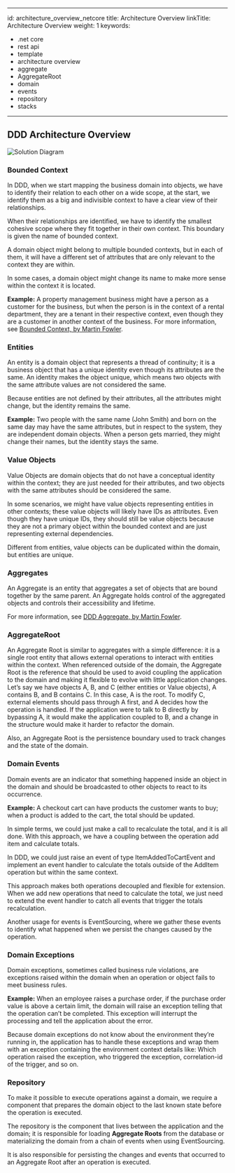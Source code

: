 ------------------------------------------------------------------------

id: architecture\_overview\_netcore
title: Architecture Overview
linkTitle: Architecture Overview
weight: 1
keywords:
- .net core
- rest api
- template
- architecture overview
- aggregate
- AggregateRoot
- domain
- events
- repository
- stacks
---

## DDD Architecture Overview

![Solution Diagram](../../../../../../images/cqrs_diagram.png)

### Bounded Context

In DDD, when we start mapping the business domain into objects, we have to identify their relation to each other on a wide scope, at the start, we identify them as a big and indivisible context to have a clear view of their relationships.

When their relationships are identified, we have to identify the smallest cohesive scope where they fit together in their own context. This boundary is given the name of bounded context.

A domain object might belong to multiple bounded contexts, but in each of them, it will have a different set of attributes that are only relevant to the context they are within.

In some cases, a domain object might change its name to make more sense within the context it is located.

**Example:**
A property management business might have a person as a customer for the business, but when the person is in the context of a rental department, they are a tenant in their respective context, even though they are a customer in another context of the business.
For more information, see [Bounded Context, by Martin Fowler](https://martinfowler.com/bliki/BoundedContext.html).

### Entities

An entity is a domain object that represents a thread of continuity; it is a business object that has a unique identity even though its attributes are the same. An identity makes the object unique, which means two objects with the same attribute values are not considered the same.

Because entities are not defined by their attributes, all the attributes might change, but the identity remains the same.

**Example:**
Two people with the same name (John Smith) and born on the same day may have the same attributes, but in respect to the system, they are independent domain objects.
When a person gets married, they might change their names, but the identity stays the same.

### Value Objects

Value Objects are domain objects that do not have a conceptual identity within the context; they are just needed for their attributes, and two objects with the same attributes should be considered the same.

In some scenarios, we might have value objects representing entities in other contexts; these value objects will likely have IDs as attributes. Even though they have unique IDs, they should still be value objects because they are not a primary object within the bounded context and are just representing external dependencies.

Different from entities, value objects can be duplicated within the domain, but entities are unique.

### Aggregates

An Aggregate is an entity that aggregates a set of objects that are bound together by the same parent. An Aggregate holds control of the aggregated objects and controls their accessibility and lifetime.

For more information, see [DDD Aggregate, by Martin Fowler](https://martinfowler.com/bliki/DDD_Aggregate.html).

### AggregateRoot

An Aggregate Root is similar to aggregates with a simple difference: it is a single root entity that allows external operations to interact with entities within the context. When referenced outside of the domain, the Aggregate Root is the reference that should be used to avoid coupling the application to the domain and making it flexible to evolve with little application changes. Let’s say we have objects A, B, and C (either entities or Value objects), A contains B, and B contains C. In this case, A is the root. To modify C, external elements should pass through A first, and A decides how the operation is handled. If the application were to talk to B directly by bypassing A, it would make the application coupled to B, and a change in the structure would make it harder to refactor the domain.

Also, an Aggregate Root is the persistence boundary used to track changes and the state of the domain.

### Domain Events

Domain events are an indicator that something happened inside an object in the domain and should be broadcasted to other objects to react to its occurrence.

**Example:**
A checkout cart can have products the customer wants to buy; when a product is added to the cart, the total should be updated.

In simple terms, we could just make a call to recalculate the total, and it is all done. With this approach, we have a coupling between the operation add item and calculate totals.

In DDD, we could just raise an event of type ItemAddedToCartEvent and implement an event handler to calculate the totals outside of the AddItem operation but within the same context.

This approach makes both operations decoupled and flexible for extension. When we add new operations that need to calculate the total, we just need to extend the event handler to catch all events that trigger the totals recalculation.

Another usage for events is EventSourcing, where we gather these events to identify what happened when we persist the changes caused by the operation.

### Domain Exceptions

Domain exceptions, sometimes called business rule violations, are exceptions raised within the domain when an operation or object fails to meet business rules.

**Example:**
When an employee raises a purchase order, if the purchase order value is above a certain limit, the domain will raise an exception telling that the operation can’t be completed. This exception will interrupt the processing and tell the application about the error.

Because domain exceptions do not know about the environment they’re running in, the application has to handle these exceptions and wrap them with an exception containing the environment context details like: Which operation raised the exception, who triggered the exception, correlation-id of the trigger, and so on.

### Repository

To make it possible to execute operations against a domain, we require a component that prepares the domain object to the last known state before the operation is executed.

The repository is the component that lives between the application and the domain; it is responsible for loading **Aggregate Roots** from the database or materializing the domain from a chain of events when using EventSourcing.

It is also responsible for persisting the changes and events that occurred to an Aggregate Root after an operation is executed.

